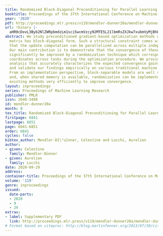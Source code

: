 ```yaml
---
title: Randomized Block-Diagonal Preconditioning for Parallel Learning
booktitle: Proceedings of the 37th International Conference on Machine Learning
year: '2020'
pdf: http://proceedings.mlr.press/v119/mendler-dunner20a/mendler-dunner20a.pdf
url: !binary |-
  aHR0cDovL3Byb2NlZWRpbmdzLm1sci5wcmVzcy92MTE5L21lbmRsZXJkw7xubmVyMjBhLmh0bWw=
abstract: We study preconditioned gradient-based optimization methods where the preconditioning
  matrix has block-diagonal form. Such a structural constraint comes with the advantage
  that the update computation can be parallelized across multiple independent tasks.
  Our main contribution is to demonstrate that the convergence of these methods can
  significantly be improved by a randomization technique which corresponds to repartitioning
  coordinates across tasks during the optimization procedure. We provide a theoretical
  analysis that accurately characterizes the expected convergence gains of repartitioning
  and validate our findings empirically on various traditional machine learning tasks.
  From an implementation perspective, block-separable models are well suited for parallelization
  and, when shared memory is available, randomization can be implemented on top of
  existing methods very efficiently to improve convergence.
layout: inproceedings
series: Proceedings of Machine Learning Research
publisher: PMLR
issn: 2640-3498
id: mendler-dunner20a
month: 0
tex_title: Randomized Block-Diagonal Preconditioning for Parallel Learning
firstpage: 6841
lastpage: 6851
page: 6841-6851
order: 6841
cycles: false
bibtex_author: Mendler-D{\"u}nner, Celestine and Lucchi, Aurelien
author:
- given: Celestine
  family: Mendler-Dünner
- given: Aurelien
  family: Lucchi
date: 2020-09-29
address: 
container-title: Proceedings of the 37th International Conference on Machine Learning
volume: '119'
genre: inproceedings
issued:
  date-parts:
  - 2020
  - 9
  - 29
extras:
- label: Supplementary PDF
  link: http://proceedings.mlr.press/v119/mendler-dunner20a/mendler-dunner20a-supp.pdf
# Format based on citeproc: http://blog.martinfenner.org/2013/07/30/citeproc-yaml-for-bibliographies/
---
```

